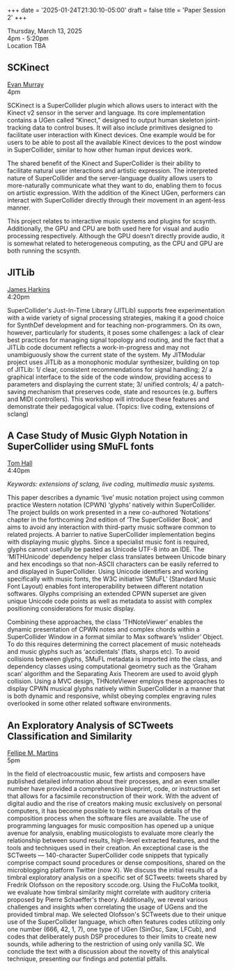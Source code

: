 
+++
date = '2025-01-24T21:30:10-05:00'
draft = false
title = 'Paper Session 2'
+++

Thursday, March 13, 2025  
4pm - 5:20pm  
Location TBA

## SCKinect

[Evan Murray](/bios/#evan-murray)  
4pm

SCKinect is a SuperCollider plugin which allows users to interact with the Kinect v2 sensor in the server and language. Its core implementation contains a UGen called “Kinect,” designed to output human skeleton joint-tracking data to control buses. It will also include primitives designed to facilitate user interaction with Kinect devices. One example would be for users to be able to post all the available Kinect devices to the post window in SuperCollider, similar to how other human input devices work.

The shared benefit of the Kinect and SuperCollider is their ability to facilitate natural user interactions and artistic expression. The interpreted nature of SuperCollider and the server-language duality allows users to more-naturally communicate what they want to do, enabling them to focus on artistic expression. With the addition of the Kinect UGen, performers can interact with SuperCollider directly through their movement in an agent-less manner.

This project relates to interactive music systems and plugins for scsynth. Additionally, the GPU and CPU are both used here for visual and audio processing respectively. Although the GPU doesn’t directly provide audio, it is somewhat related to heterogeneous computing, as the CPU and GPU are both running the scsynth.

## JITLib

[James Harkins](/bios/#james-harkins)  
4:20pm

SuperCollider's Just-In-Time Library (JITLib) supports free experimentation with a wide variety of signal processing strategies, making it a good choice for SynthDef development and for teaching non-programmers. On its own, however, particularly for students, it poses some challenges: a lack of clear best practices for managing signal topology and routing, and the fact that a JITLib code document reflects a work-in-progress and may not unambiguously show the current state of the system. My JITModular project uses JITLib as a monophonic modular synthesizer, building on top of JITLib: 1/ clear, consistent recommendations for signal handling; 2/ a graphical interface to the side of the code window, providing access to parameters and displaying the current state; 3/ unified controls; 4/ a patch-saving mechanism that preserves code, state and resources (e.g. buffers and MIDI controllers). This workshop will introduce these features and demonstrate their pedagogical value. (Topics: live coding, extensions of sclang)

## A Case Study of Music Glyph Notation in SuperCollider using SMuFL fonts

[Tom Hall](/bios/#tom-hall)  
4:40pm

*Keywords: extensions of sclang, live coding, multimedia music systems.*

This paper describes a dynamic ‘live’ music notation project using common practice Western notation (CPWN) ‘glyphs’ natively within SuperCollider. The project builds on work presented in a new co-authored ‘Notations’ chapter in the forthcoming 2nd edition of ‘The SuperCollider Book’, and aims to avoid any interaction with third-party music software common to related projects. A barrier to native SuperCollider implementation begins with displaying music glyphs. Since a specialist music font is required, glyphs cannot usefully be pasted as Unicode UTF-8 into an IDE. The ‘MITHUnicode’ dependency helper class translates between Unicode binary and hex encodings so that non-ASCII characters can be easily referred to and displayed in SuperCollider. Using Unicode identifiers and working specifically with music fonts, the W3C initiative ‘SMuFL’ (Standard Music Font Layout) enables font interoperability between different notation softwares. Glyphs comprising an extended CPWN superset are given unique Unicode code points as well as metadata to assist with complex positioning considerations for music display.

Combining these approaches, the class ‘THNoteViewer’ enables the dynamic presentation of CPWN notes and complex chords within a SuperCollider Window in a format similar to Max software’s ‘nslider’ Object. To do this requires determining the correct placement of music noteheads and music glyphs such as ‘accidentals’ (flats, sharps etc). To avoid collisions between glyphs, SMuFL metadata is imported into the class, and dependency classes using computational geometry such as the ‘Graham scan’ algorithm and the Separating Axis Theorem are used to avoid glyph collision. Using a MVC design, THNoteViewer employs these approaches to display CPWN musical glyphs natively within SuperCollider in a manner that is both dynamic and responsive, whilst obeying complex engraving rules overlooked in some other related software environments.

## An Exploratory Analysis of SCTweets Classification and Similarity

[Fellipe M. Martins](/bios/#fellipe-m.-martins)  
5pm

In the field of electroacoustic music, few artists and composers have published detailed information about their processes, and an even smaller number have provided a comprehensive blueprint, code, or instruction set that allows for a facsimile reconstruction of their work. With the advent of digital audio and the rise of creators making music exclusively on personal computers, it has become possible to track numerous details of the composition process when the software files are available. The use of programming languages for music composition has opened up a unique avenue for analysis, enabling musicologists to evaluate more clearly the relationship between sound results, high-level extracted features, and the tools and techniques used in their creation. An exceptional case is the SCTweets — 140-character SuperCollider code snippets that typically comprise compact sound procedures or dense compositions, shared on the microblogging platform Twitter (now X). We discuss the initial results of a timbral exploratory analysis on a specific set of SCTweets: tweets shared by Fredrik Olofsson on the repository sccode.org. Using the FluCoMa toolkit, we evaluate how timbral similarity might correlate with auditory criteria proposed by Pierre Schaeffer's theory. Additionally, we reveal various challenges and insights when correlating the usage of UGens and the provided timbral map. We selected Olofsson's SCTweets due to their unique use of the SuperCollider language, which often features codes utilizing only one number (666, 42, 1, 7), one type of UGen (SinOsc, Saw, LFCub), and codes that deliberately push DSP procedures to their limits to create new sounds, while adhering to the restriction of using only vanilla SC. We conclude the text with a discussion about the novelty of this analytical technique, presenting our findings and potential pitfalls.

